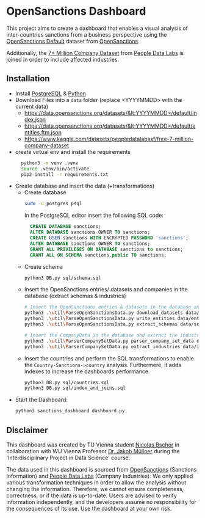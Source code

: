 # OpenSanctions Dashboard

This project aims to create a dashboard that enables a visual analysis of 
inter-countries sanctions from a business perspective 
using the [OpenSanctions Default](https://www.opensanctions.org/datasets/default/) dataset from [OpenSanctions](https://www.opensanctions.org/datasets/default/). 

Additionally, the [7+ Million Company Dataset](https://www.kaggle.com/datasets/peopledatalabssf/free-7-million-company-dataset) 
from [People Data Labs](https://www.peopledatalabs.com/) is joined in order to include affected industries. 

## Installation

* Install [PostgreSQL](https://www.postgresql.org/) & [Python](https://www.python.org/)
* Download Files into a `data` folder (replace &lt;YYYYMMDD> with the current data)
  * https://data.opensanctions.org/datasets/&lt;YYYYMMDD>/default/index.json
  * https://data.opensanctions.org/datasets/&lt;YYYYMMDD>/default/entities.ftm.json
  * https://www.kaggle.com/datasets/peopledatalabssf/free-7-million-company-dataset
* create virtual env and install the requirements
  ```bash 
    python3 -m venv .venv
    source .venv/bin/activate
    pip2 install -r requirements.txt
  ```
* Create database and insert the data (+transformations)
  * Create database 
    ```bash 
    sudo -u postgres psql 
    ``` 
    In the PostgreSQL editor insert the following SQL code:
    ```SQL
      CREATE DATABASE sanctions; 
      ALTER DATABASE sanctions OWNER TO sanctions;
      CREATE USER sanctions WITH ENCRYPTED PASSWORD 'sanctions';
      ALTER DATABASE sanctions OWNER TO sanctions;
      GRANT ALL PRIVILEGES ON DATABASE sanctions to sanctions;
      GRANT ALL ON SCHEMA sanctions.public TO sanctions;
    ```
  * Create schema
    ```bash
    python3 DB.py sql/schema.sql
    ```
  * Insert the OpenSanctions entries/ datasets and companies in the database (extract schemas & industries)
    ```bash
    # Insert the OpenSanctions entries & datasets in the database and extract the schemas
    python3 .\util\ParseOpenSanctionsData.py download_datasets data/index.json
    python3 .\util\ParseOpenSanctionsData.py write_entities data/entities.ftm.json
    python3 .\util\ParseOpenSanctionsData.py extract_schemas data/schemas.txt
  
    # Insert the CompanyData in the database and extract the industries
    python3 .\util\ParserCompanySetData.py parser_company_set_data data/companies_sorted.csv
    python3 .\util\ParserCompanySetData.py extract_industries data/industries.txt
    ```
  * Insert the countries and perform the SQL transformations to enable the `Country-Sanctions->country` analysis.
    Furthermore, it adds indexes to increase the dashboards performance. 
    ```bash
    python3 DB.py sql/countries.sql
    python3 DB.py sql/index_and_joins.sql
    ```
* Start the Dashboard:
  ```bash
  python3 sanctions_dashboard dashboard.py
  ```
  
## Disclaimer
This dashboard was created by TU Vienna student [Nicolas Bschor](https://github.com/HackerBschor) in collaboration 
with WU Vienna Professor [Dr. Jakob Müllner](https://www.wu.ac.at/iib/iib/faculty/muellner/) during the 
'Interdisciplinary Project in Data Science' course.

The data used in this dashboard is sourced from [OpenSanctions](https://www.opensanctions.org/) (Sanctions Information) 
and [People Data Labs](https://www.peopledatalabs.com/) (Company Industries). 
We only applied various transformation techniques in order to allow the analysis without changing the information. 
Therefore, we cannot ensure completeness, correctness, or if the data is up-to-date.
Users are advised to verify information independently, and the developers assume no responsibility for the 
consequences of its use. Use the dashboard at your own risk.